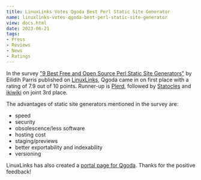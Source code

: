```yaml
---
title: LinuxLinks Votes Qgoda Best Perl Static Site Generator
name: linuxlinks-votes-qgoda-best-perl-static-site-generator
view: docs.html
date: 2023-06-21
tags:
- Press
- Reviews
- News
- Ratings
---
```

In the survey ["9 Best Free and Open Source Perl Static Site Generators"](https://www.linuxlinks.com/best-free-open-source-perl-static-site-generators/) by Eilidih Parris published
on [LinuxLinks](https://www.linuxlinks.com/), Qgoda came in on first place with
a rating of 7.9 out of 10 points. Runner-up is [Plerd](https://github.com/jmacdotorg/plerd),
followed by [Statocles](http://preaction.me/statocles/) and
[ikiwiki](https://ikiwiki.info/) on joint 3rd place.

The advantages of static site generators mentioned in the survey are:

* speed
* security
* obsolescence/less software
* hosting cost
* staging/previews
* better exportability and indexability
* versioning

LinuxLinks has also created a [portal page for
Qgoda](https://www.linuxlinks.com/qgoda-extensible-static-site-generator/).
Thanks for the positive feedback!
